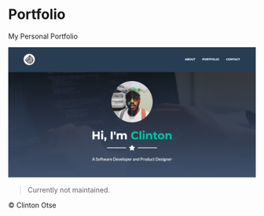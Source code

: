 # Portfolio

My Personal Portfolio

![Clinton Otse Portfolio Web Page](./view.png)

> Currently not maintained.

© Clinton Otse
